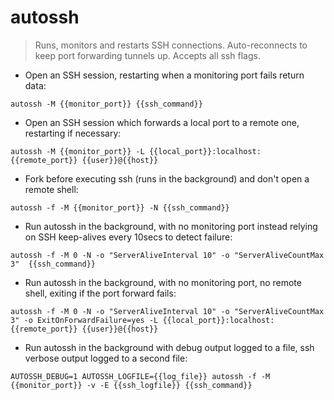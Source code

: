 # autossh

> Runs, monitors and restarts SSH connections.
> Auto-reconnects to keep port forwarding tunnels up. Accepts all ssh flags.

- Open an SSH session, restarting when a monitoring port fails return data:

`autossh -M {{monitor_port}} {{ssh_command}}`

- Open an SSH session which forwards a local port to a remote one, restarting if necessary:

`autossh -M {{monitor_port}} -L {{local_port}}:localhost:{{remote_port}} {{user}}@{{host}}`

- Fork before executing ssh (runs in the background) and don't open a remote shell:

`autossh -f -M {{monitor_port}} -N {{ssh_command}}`

- Run autossh in the background, with no monitoring port instead relying on SSH keep-alives every 10secs to detect failure:

`autossh -f -M 0 -N -o "ServerAliveInterval 10" -o "ServerAliveCountMax 3"  {{ssh_command}}`

- Run autossh in the background, with no monitoring port, no remote shell, exiting if the port forward fails:

`autossh -f -M 0 -N -o "ServerAliveInterval 10" -o "ServerAliveCountMax 3" -o ExitOnForwardFailure=yes -L {{local_port}}:localhost:{{remote_port}} {{user}}@{{host}}`

- Run autossh in the background with debug output logged to a file, ssh verbose output logged to a second file:

`AUTOSSH_DEBUG=1 AUTOSSH_LOGFILE={{log_file}} autossh -f -M {{monitor_port}} -v -E {{ssh_logfile}} {{ssh_command}}`
